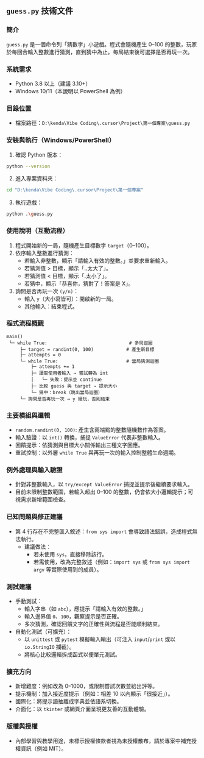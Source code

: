 ## `guess.py` 技術文件

### 簡介
`guess.py` 是一個命令列「猜數字」小遊戲。程式會隨機產生 0–100 的整數，玩家於每回合輸入整數進行猜測，直到猜中為止。每局結束後可選擇是否再玩一次。

### 系統需求
- Python 3.8 以上（建議 3.10+）
- Windows 10/11（本說明以 PowerShell 為例）

### 目錄位置
- 檔案路徑：`D:\kenda\Vibe Coding\.cursor\Project\第一個專案\guess.py`

### 安裝與執行（Windows/PowerShell）
1. 確認 Python 版本：
```bash
python --version
```
2. 進入專案資料夾：
```bash
cd "D:\kenda\Vibe Coding\.cursor\Project\第一個專案"
```
3. 執行遊戲：
```bash
python .\guess.py
```

### 使用說明（互動流程）
1. 程式開始新的一局，隨機產生目標數字 `target`（0–100）。
2. 依序輸入整數進行猜測：
   - 若輸入非整數，顯示「請輸入有效的整數。」並要求重新輸入。
   - 若猜測值 > 目標，顯示「..太大了」。
   - 若猜測值 < 目標，顯示「.太小了」。
   - 若猜中，顯示「恭喜你，猜對了！答案是 X」。
3. 詢問是否再玩一次 `(y/n)`：
   - 輸入 `y`（大小寫皆可）：開啟新的一局。
   - 其他輸入：結束程式。

### 程式流程概觀
```text
main()
 └─ while True:                              # 多局迴圈
     ├─ target = randint(0, 100)            # 產生新目標
     ├─ attempts = 0
     └─ while True:                         # 當局猜測迴圈
         ├─ attempts += 1
         ├─ 讀取使用者輸入 → 嘗試轉為 int
         │   └─ 失敗：提示並 continue
         ├─ 比較 guess 與 target → 提示大小
         └─ 猜中：break（跳出當局迴圈）
     └─ 詢問是否再玩一次 → y 續玩，否則結束
```

### 主要模組與邏輯
- `random.randint(0, 100)`: 產生含兩端點的整數隨機數作為答案。
- 輸入驗證：以 `int()` 轉換，捕捉 `ValueError` 代表非整數輸入。
- 回饋提示：依猜測與目標大小關係輸出三種文字回應。
- 重試控制：以外層 `while True` 與再玩一次的輸入控制整體生命週期。

### 例外處理與輸入驗證
- 針對非整數輸入，以 `try/except ValueError` 捕捉並提示後繼續要求輸入。
- 目前未限制整數範圍，若輸入超出 0–100 的整數，仍會依大小邏輯提示；可視需求新增範圍檢查。

### 已知問題與修正建議
- 第 4 行存在不完整匯入敘述：`from sys import` 會導致語法錯誤，造成程式無法執行。
  - 建議做法：
    - 若未使用 `sys`，直接移除該行。
    - 若需使用，改為完整敘述（例如：`import sys` 或 `from sys import argv` 等實際使用到的成員）。

### 測試建議
- 手動測試：
  - 輸入字串（如 `abc`），應提示「請輸入有效的整數。」
  - 輸入邊界值 `0`、`100`，觀察提示是否正確。
  - 多次猜測，確認回饋文字的正確性與流程是否能順利結束。
- 自動化測試（可擴充）：
  - 以 `unittest` 或 `pytest` 模擬輸入輸出（可注入 `input`/`print` 或以 `io.StringIO` 攔截）。
  - 將核心比較邏輯拆成函式以便單元測試。

### 擴充方向
- 新增難度：例如改為 0–1000，或限制嘗試次數並給出評等。
- 提示機制：加入接近度提示（例如：相差 10 以內顯示「很接近」）。
- 國際化：將提示語抽離成字典並依語系切換。
- 介面化：以 `tkinter` 或網頁介面呈現更友善的互動體驗。

### 版權與授權
- 內部學習與教學用途，未標示授權條款者視為未授權散布，請於專案中補充授權資訊（例如 MIT）。



